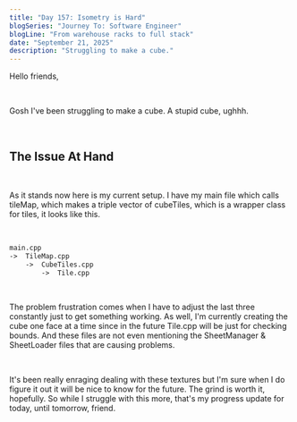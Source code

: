 ```yaml
---
title: "Day 157: Isometry is Hard"
blogSeries: "Journey To: Software Engineer"
blogLine: "From warehouse racks to full stack"
date: "September 21, 2025"
description: "Struggling to make a cube."
---
```


Hello friends,

<br>

Gosh I've been struggling to make a cube. A stupid cube, ughhh.

<br>

## The Issue At Hand

<br>

As it stands now here is my current setup. I have my main file which calls tileMap, which makes a triple vector of cubeTiles, which is a wrapper class for tiles, it looks like this.

<br>

```txt
main.cpp
->  TileMap.cpp
    ->  CubeTiles.cpp
        ->  Tile.cpp
```

<br>

The problem frustration comes when I have to adjust the last three constantly just to get something working. As well, I'm currently creating the cube one face at a time since in the future Tile.cpp will be just for checking bounds. And these files are not even mentioning the SheetManager & SheetLoader files that are causing problems.

<br>

It's been really enraging dealing with these textures but I'm sure when I do figure it out it will be nice to know for the future. The grind is worth it, hopefully. So while I struggle with this more, that's my progress update for today, until tomorrow, friend.
